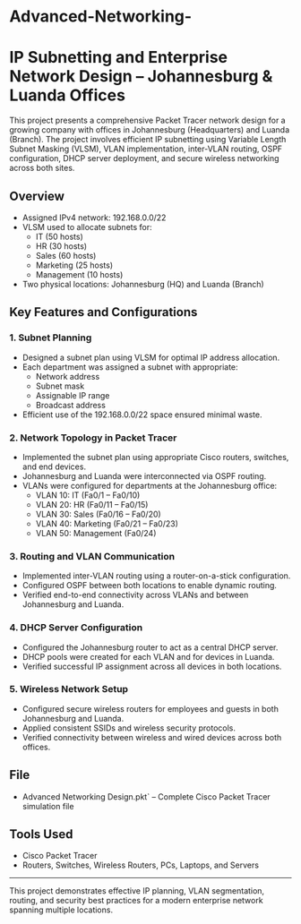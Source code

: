 # Advanced-Networking-

# IP Subnetting and Enterprise Network Design – Johannesburg & Luanda Offices

This project presents a comprehensive Packet Tracer network design for a growing company with offices in Johannesburg (Headquarters) and Luanda (Branch). The project involves efficient IP subnetting using Variable Length Subnet Masking (VLSM), VLAN implementation, inter-VLAN routing, OSPF configuration, DHCP server deployment, and secure wireless networking across both sites.

## Overview

- Assigned IPv4 network: 192.168.0.0/22
- VLSM used to allocate subnets for:
  - IT (50 hosts)
  - HR (30 hosts)
  - Sales (60 hosts)
  - Marketing (25 hosts)
  - Management (10 hosts)
- Two physical locations: Johannesburg (HQ) and Luanda (Branch)

## Key Features and Configurations

### 1. Subnet Planning
- Designed a subnet plan using VLSM for optimal IP address allocation.
- Each department was assigned a subnet with appropriate:
  - Network address
  - Subnet mask
  - Assignable IP range
  - Broadcast address
- Efficient use of the 192.168.0.0/22 space ensured minimal waste.

### 2. Network Topology in Packet Tracer
- Implemented the subnet plan using appropriate Cisco routers, switches, and end devices.
- Johannesburg and Luanda were interconnected via OSPF routing.
- VLANs were configured for departments at the Johannesburg office:
  - VLAN 10: IT (Fa0/1 – Fa0/10)
  - VLAN 20: HR (Fa0/11 – Fa0/15)
  - VLAN 30: Sales (Fa0/16 – Fa0/20)
  - VLAN 40: Marketing (Fa0/21 – Fa0/23)
  - VLAN 50: Management (Fa0/24)

### 3. Routing and VLAN Communication
- Implemented inter-VLAN routing using a router-on-a-stick configuration.
- Configured OSPF between both locations to enable dynamic routing.
- Verified end-to-end connectivity across VLANs and between Johannesburg and Luanda.

### 4. DHCP Server Configuration
- Configured the Johannesburg router to act as a central DHCP server.
- DHCP pools were created for each VLAN and for devices in Luanda.
- Verified successful IP assignment across all devices in both locations.

### 5. Wireless Network Setup
- Configured secure wireless routers for employees and guests in both Johannesburg and Luanda.
- Applied consistent SSIDs and wireless security protocols.
- Verified connectivity between wireless and wired devices across both offices.

## File

- Advanced Networking Design.pkt` – Complete Cisco Packet Tracer simulation file

## Tools Used

- Cisco Packet Tracer
- Routers, Switches, Wireless Routers, PCs, Laptops, and Servers

---

This project demonstrates effective IP planning, VLAN segmentation, routing, and security best practices for a modern enterprise network spanning multiple locations.
